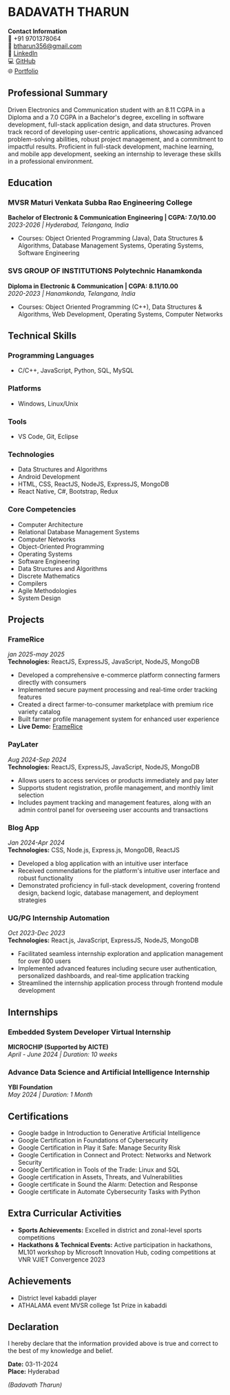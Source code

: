 # BADAVATH THARUN

**Contact Information**  
📱 +91 9701378064  
📧 btharun356@gmail.com  
🔗 [LinkedIn](www.linkedin.com/in/tharun-badavath-81b6902a3)  
💻 [GitHub](https://github.com/tharun9392)  
🌐 [Portfolio](https://tharunbadavath.netlify.app/)

## Professional Summary
Driven Electronics and Communication student with an 8.11 CGPA in a Diploma and a 7.0 CGPA in a Bachelor's degree, excelling in software development, full-stack application design, and data structures. Proven track record of developing user-centric applications, showcasing advanced problem-solving abilities, robust project management, and a commitment to impactful results. Proficient in full-stack development, machine learning, and mobile app development, seeking an internship to leverage these skills in a professional environment.

## Education

### MVSR Maturi Venkata Subba Rao Engineering College
**Bachelor of Electronic & Communication Engineering | CGPA: 7.0/10.00**  
*2023-2026 | Hyderabad, Telangana, India*  
- Courses: Object Oriented Programming (Java), Data Structures & Algorithms, Database Management Systems, Operating Systems, Software Engineering

### SVS GROUP OF INSTITUTIONS Polytechnic Hanamkonda
**Diploma in Electronic & Communication | CGPA: 8.11/10.00**  
*2020-2023 | Hanamkonda, Telangana, India*  
- Courses: Object Oriented Programming (C++), Data Structures & Algorithms, Web Development, Operating Systems, Computer Networks

## Technical Skills

### Programming Languages
- C/C++, JavaScript, Python, SQL, MySQL

### Platforms
- Windows, Linux/Unix

### Tools
- VS Code, Git, Eclipse

### Technologies
- Data Structures and Algorithms
- Android Development
- HTML, CSS, ReactJS, NodeJS, ExpressJS, MongoDB
- React Native, C#, Bootstrap, Redux

### Core Competencies
- Computer Architecture
- Relational Database Management Systems
- Computer Networks
- Object-Oriented Programming
- Operating Systems
- Software Engineering
- Data Structures and Algorithms
- Discrete Mathematics
- Compilers
- Agile Methodologies
- System Design

## Projects

### FrameRice
*jan 2025-may 2025*  
**Technologies:** ReactJS, ExpressJS, JavaScript, NodeJS, MongoDB  
- Developed a comprehensive e-commerce platform connecting farmers directly with consumers
- Implemented secure payment processing and real-time order tracking features
- Created a direct farmer-to-consumer marketplace with premium rice variety catalog
- Built farmer profile management system for enhanced user experience
- **Live Demo:** [FrameRice](https://farmerice.netlify.app/)

### PayLater
*Aug 2024-Sep 2024*  
**Technologies:** ReactJS, ExpressJS, JavaScript, NodeJS, MongoDB  
- Allows users to access services or products immediately and pay later
- Supports student registration, profile management, and monthly limit selection
- Includes payment tracking and management features, along with an admin control panel for overseeing user accounts and transactions

### Blog App
*Jan 2024-Apr 2024*  
**Technologies:** CSS, Node.js, Express.js, MongoDB, ReactJS  
- Developed a blog application with an intuitive user interface
- Received commendations for the platform's intuitive user interface and robust functionality
- Demonstrated proficiency in full-stack development, covering frontend design, backend logic, database management, and deployment strategies

### UG/PG Internship Automation
*Oct 2023-Dec 2023*  
**Technologies:** React.js, JavaScript, ExpressJS, NodeJS, MongoDB  
- Facilitated seamless internship exploration and application management for over 800 users
- Implemented advanced features including secure user authentication, personalized dashboards, and real-time application tracking
- Streamlined the internship application process through frontend module development

## Internships

### Embedded System Developer Virtual Internship
**MICROCHIP (Supported by AICTE)**  
*April - June 2024 | Duration: 10 weeks*

### Advance Data Science and Artificial Intelligence Internship
**YBI Foundation**  
*May 2024 | Duration: 1 Month*

## Certifications
- Google badge in Introduction to Generative Artificial Intelligence
- Google Certification in Foundations of Cybersecurity
- Google Certification in Play it Safe: Manage Security Risk
- Google Certification in Connect and Protect: Networks and Network Security
- Google Certification in Tools of the Trade: Linux and SQL
- Google certification in Assets, Threats, and Vulnerabilities
- Google certificate in Sound the Alarm: Detection and Response
- Google certificate in Automate Cybersecurity Tasks with Python

## Extra Curricular Activities
- **Sports Achievements:** Excelled in district and zonal-level sports competitions
- **Hackathons & Technical Events:** Active participation in hackathons, ML101 workshop by Microsoft Innovation Hub, coding competitions at VNR VJIET Convergence 2023

## Achievements
- District level kabaddi player
- ATHALAMA event MVSR college 1st Prize in kabaddi

## Declaration
I hereby declare that the information provided above is true and correct to the best of my knowledge and belief.

**Date:** 03-11-2024  
**Place:** Hyderabad  

*(Badavath Tharun)* 
